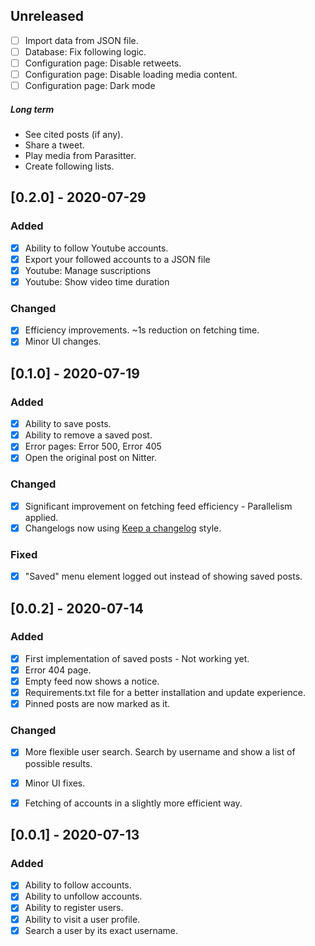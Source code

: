 ## Unreleased
- [ ] Import data from JSON file.
- [ ] Database: Fix following logic.
- [ ] Configuration page: Disable retweets.
- [ ] Configuration page: Disable loading media content.
- [ ] Configuration page: Dark mode

##### Long term
- See cited posts (if any).
- Share a tweet.
- Play media from Parasitter.
- Create following lists.

## [0.2.0] - 2020-07-29
### Added
- [x] Ability to follow Youtube accounts.
- [x] Export your followed accounts to a JSON file
- [x] Youtube: Manage suscriptions
- [x] Youtube: Show video time duration

### Changed
- [x] Efficiency improvements. ~1s reduction on fetching time.
- [x] Minor UI changes.

## [0.1.0] - 2020-07-19
### Added
- [x] Ability to save posts.
- [x] Ability to remove a saved post.
- [x] Error pages: Error 500, Error 405
- [x] Open the original post on Nitter.

### Changed
- [x] Significant improvement on fetching feed efficiency - Parallelism applied.
- [x] Changelogs now using [Keep a changelog](https://keepachangelog.com/en/1.0.0/) style.

### Fixed
- [x] "Saved" menu element logged out instead of showing saved posts.

## [0.0.2] - 2020-07-14
### Added
- [x] First implementation of saved posts - Not working yet.
- [x] Error 404 page.
- [x] Empty feed now shows a notice.
- [x] Requirements.txt file for a better installation and update experience.
- [x] Pinned posts are now marked as it.

### Changed
- [x] More flexible user search. Search by username and show a list of possible results.
- [x] Minor UI fixes.
- [x] Fetching of accounts in a slightly more efficient way.



## [0.0.1] - 2020-07-13
### Added
- [x] Ability to follow accounts.
- [x] Ability to unfollow accounts.
- [x] Ability to register users.
- [x] Ability to visit a user profile.
- [x] Search a user by its exact username.
